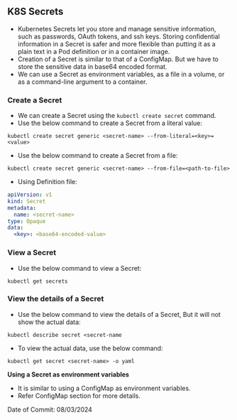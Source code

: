 ## K8S Secrets

- Kubernetes Secrets let you store and manage sensitive information, such as passwords, OAuth tokens, and ssh keys. Storing confidential information in a Secret is safer and more flexible than putting it as a plain text in a Pod definition or in a container image.
- Creation of a Secret is similar to that of a ConfigMap. But we have to store the sensitive data in base64 encoded format.
- We can use a Secret as environment variables, as a file in a volume, or as a command-line argument to a container.

### Create a Secret

- We can create a Secret using the `kubectl create secret` command.
- Use the below command to create a Secret from a literal value:   
```shell
kubectl create secret generic <secret-name> --from-literal=<key>=<value>
```

- Use the below command to create a Secret from a file:
```shell
kubectl create secret generic <secret-name> --from-file=<path-to-file>
```

- Using Definition file:
```yaml
apiVersion: v1
kind: Secret
metadata:
  name: <secret-name>
type: Opaque
data:
  <key>: <base64-encoded-value>
```

### View a Secret

- Use the below command to view a Secret:
```shell
kubectl get secrets
```

### View the details of a Secret

- Use the below command to view the details of a Secret, But it will not show the actual data:
```shell
kubectl describe secret <secret-name
```

- To view the actual data, use the below command:
```shell
kubectl get secret <secret-name> -o yaml
```

**Using a Secret as environment variables**

- It is similar to using a ConfigMap as environment variables.
- Refer ConfigMap section for more details.

Date of Commit: 08/03/2024

